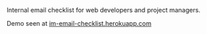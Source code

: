 Internal email checklist for web developers and project managers.

Demo seen at <a href="https://im-email-checklist.herokuapp.com/">im-email-checklist.herokuapp.com</a>

